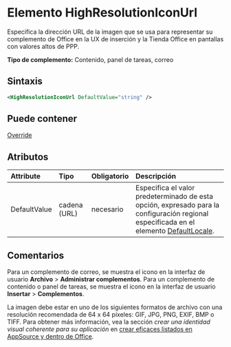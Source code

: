 # <a name="highresolutioniconurl-element"></a>Elemento HighResolutionIconUrl

Especifica la dirección URL de la imagen que se usa para representar su complemento de Office en la UX de inserción y la Tienda Office en pantallas con valores altos de PPP. 

**Tipo de complemento:** Contenido, panel de tareas, correo

## <a name="syntax"></a>Sintaxis

```XML
<HighResolutionIconUrl DefaultValue="string" />
```

## <a name="can-contain"></a>Puede contener

[Override](override.md)

## <a name="attributes"></a>Atributos

|**Attribute**|**Tipo**|**Obligatorio**|**Descripción**|
|:-----|:-----|:-----|:-----|
|DefaultValue|cadena (URL)|necesario|Especifica el valor predeterminado de esta opción, expresado para la configuración regional especificada en el elemento [DefaultLocale](defaultlocale.md).|

## <a name="remarks"></a>Comentarios

Para un complemento de correo, se muestra el icono en la interfaz de usuario **Archivo**  >  **Administrar complementos**. Para un complemento de contenido o panel de tareas, se muestra el icono en la interfaz de usuario **Insertar**  >  **Complementos**.

La imagen debe estar en uno de los siguientes formatos de archivo con una resolución recomendada de 64 x 64 píxeles: GIF, JPG, PNG, EXIF, BMP o TIFF. Para obtener más información, vea la sección _crear una identidad visual coherente para su aplicación_ en [crear eficaces listados en AppSource y dentro de Office](https://docs.microsoft.com/office/dev/store/create-effective-office-store-listings).
